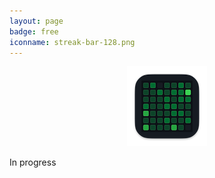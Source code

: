 ```yaml
---
layout: page
badge: free
iconname: streak-bar-128.png
---
```


<p align="center">
  <img src="./assets/img/streak-bar-128.png">
</p>

In progress
